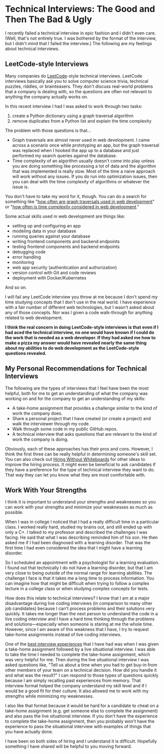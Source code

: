 # Technical Interviews: The Good and Then The Bad & Ugly

I recently failed a technical interview in epic fashion and I didn't even care. (Well, that's not entirely true. I was bothered by the format of the interview, but I didn't mind that I failed the interview.) The following are my feelings about technical interviews.

## LeetCode-style Interviews
Many companies do [LeetCode](https://leetcode.com/)-style technical interviews. LeetCode interviews basically ask you to solve computer science trivia, technical puzzles, riddles, or brainteasers. They don't discuss real-world problems that a company is dealing with, so the questions are often not relevant to anything the company actually works on.

In this recent interview I had I was asked to work through two tasks: 

1. create a Python dictionary using a graph traversal algorithm
2. remove duplicates from a Python list and explain the time complexity

The problem with those questions is that...

* Graph traversals are almost never used in web development. I came across a scenario once while prototyping an app, but the graph traversal was replaced when I hooked the app up to a database and just performed my search queries against the database.
* Time complexity of an algorithm usually doesn't come into play unless you are doing something like processing a lot of data and the algorithm that was implemented is really slow. Most of the time a naive approach will work without any issues. If you do run into optimization issues, then you can deal with the time complexity of algorithms or whatever the issue is.

<p>You don't have to take my word for it, though. You can do a search for something like "<a href="https://www.google.com/search?q=how+often+are+graph+traversals+used+in+web+development" target="_blank">how often are graph traversals used in web development</a>" or "<a href="https://www.google.com/search?q=how+often+is+time+complexity+considered+in+web+development" target="_blank">how often is time complexity considered in web development</a>."</p>

Some actual skills used in web development are things like:

* setting up and configuring an app
* modeling data in your database
* running queries against your database
* writing frontend components and backend endpoints
* testing frontend components and backend endpoints
* debugging code
* error handling
* monitoring
* web app security (authentication and authorization)
* version control with Git and code reviews
* deployment with Docker/Kubernetes

And so on.

I will fail any LeetCode interview you throw at me because I don't spend my time studying concepts that I don't use in the real world. I have experience with a fair number of different web technologies, but I wasn't asked about any of those concepts. Nor was I given a code walk-through for anything related to web development.

**I think the real concern in doing LeetCode-style interviews is that even if I had aced the technical interview, no one would have known if I could do the work that is needed as a web developer. If they had asked me how to make a pizza my answer would have revealed nearly the same thing about my abilities to do web development as the LeetCode-style questions revealed.**

## My Personal Recommendations for Technical Interviews
The following are the types of interviews that I feel have been the most helpful, both for me to get an understanding of what the company was working on and for the company to get an understanding of my skills:

* A take-home assignment that provides a challenge similar to the kind of work the company does.
* Share a personal project that I have created (or create a project) and walk the interviewer through my code.
* Walk through some code in my public GitHub repos.
* A technical interview that asks questions that are relevant to the kind of work the company is doing.

Obviously, each of these approaches has their pros and cons. However, I think the first three can be really helpful in determining someone's skill set. You can also check out <a href="https://github.com/poteto/hiring-without-whiteboards" target="_blank">Hiring Without Whiteboards</a> for other ideas to improve the hiring process. It might even be beneficial to ask candidates if they have a preference for the type of technical interview they want to do. That way they can let you know what they are most comfortable with.


## Work With Your Strengths

I think it is important to understand your strengths and weaknesses so you can work with your strengths and minimize your weaknesses as much as possible. 

When I was in college I noticed that I had a really difficult time in a particular class. I worked really hard, studied my brains out, and still ended up with only a C+. I talked to my professor and described the challenges I was facing. He said that what I was describing reminded him of his son. He then asked me if I had been diagnosed with a learning disorder. That was the first time I had even considered the idea that I might have a learning disorder.

So I scheduled an appointment with a psychologist for a learning evaluation. I found out that technically I do not have a learning disorder, but that I am very close to being outside of the normal range for learning abilities. The challenge I face is that it takes me a long time to process information. You can imagine how that might be difficult when trying to follow a complex lecture in a college class or when studying complex concepts for tests.

How does this relate to technical interviews? I know that I am at a major disadvantage during live coding interviews (in comparison to many other job candidates) because I can't process problems and their solutions very quickly. It takes me longer than the next person to understand the code in a live coding interview and I have a hard time thinking through the problems and solutions&mdash;especially when someone is staring at me the whole time. However, since I am aware of this weakness that I have, I try to request take-home assignments instead of live coding interviews.

One of the <a href="https://adhocteam.us/join/" target="_blank">best interview experiences</a> that I have had was when I was given a take-home assignment followed by a live situational interview. I was able to take the time I needed to complete the take-home assignment, which was very helpful for me. Then during the live situational interview I was asked questions like, "Tell us about a time when you had to get buy-in from other members of your team on a technical decision. How did you handle it and what was the result?" I can respond to those types of questions quickly because I am simply recalling past experiences from memory. That interview format helped the company understand my skill level and if I would be a good fit for their culture. It also allowed me to work with my strengths while minimizing my weaknesses.

I also like that format because it would be hard for a candidate to cheat on a take-home assignment (e.g. get someone else to complete the assignment) and also pass the live situational interview. If you don't have the experience to complete the take-home assignment, then you probably won't have the experience to pass the situational interview with examples of things that you have actually done.

I have been on both sides of hiring and I understand it is difficult. Hopefully something I have shared will be helpful to you moving forward.
